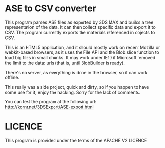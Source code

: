 ASE to CSV converter
==================

This program parses ASE files as exported by 3DS MAX and builds a tree representation of the data. It can then collect specific data
and export it to CSV. The program currently exports the materials referenced in objects to CSV.

This is an HTML5 application, and it should mostly work on recent Mozilla or webkit-based browsers, as it uses the File API and the Blob.slice
function to load big files in small chunks. It may work under IE10 if Microsoft removed the limit to the data: urls (that is, until BlobBuilder 
is ready).

There's no server, as everything is done in the browser, so it can work offline.

This really was a side project, quick and dirty, so if you happen to have some use for it, enjoy the hacking. Sorry for the lack of comments.

You can test the program at the following url: http://kornr.net/3DSExport/ASE-export.html

LICENCE
======

This program is provided under the terms of the APACHE V2 LICENCE

